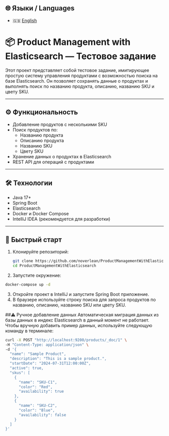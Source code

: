 ## 🌐 Языки / Languages

- 🇬🇧 [English](README.md)

# 📦 Product Management with Elasticsearch — Тестовое задание

Этот проект представляет собой тестовое задание, имитирующее простую систему управления продуктами с возможностью поиска на базе Elasticsearch. Он позволяет сохранять данные о продуктах и выполнять поиск по названию продукта, описанию, названию SKU и цвету SKU.

---

## ⚙️ Функциональность

- Добавление продуктов с несколькими SKU
- Поиск продуктов по:
  - Названию продукта
  - Описанию продукта
  - Названию SKU
  - Цвету SKU
- Хранение данных о продуктах в Elasticsearch
- REST API для операций с продуктами

---

## 🛠️ Технологии

- Java 17+  
- Spring Boot  
- Elasticsearch  
- Docker и Docker Compose  
- IntelliJ IDEA (рекомендуется для разработки)

---

## 🚀 Быстрый старт

1. Клонируйте репозиторий:
   ```bash
   git clone https://github.com/noverlean/ProductManagementWithElasticsearch.git
   cd ProductManagementWithElasticsearch
   ```
2. Запустите окружение:
  ```bash
  docker-compose up -d
  ```

3. Откройте проект в IntelliJ и запустите Spring Boot приложение.
4. В браузере используйте строку поиска для запроса продуктов по названию, описанию, названию SKU или цвету SKU.

##⚠️ Ручное добавление данных
Автоматическая миграция данных из базы данных в индекс Elasticsearch в данный момент не работает. Чтобы вручную добавить пример данных, используйте следующую команду в терминале:
```bash
curl -X POST "http://localhost:9200/products/_doc/1" \
-H "Content-Type: application/json" \
-d '{
  "name": "Sample Product",
  "description": "This is a sample product.",
  "startDate": "2024-07-31T12:00:00Z",
  "active": true,
  "skus": [
    {
      "name": "SKU-C1",
      "color": "Red",
      "availability": true
    },
    {
      "name": "SKU-C2",
      "color": "Blue",
      "availability": false
    }
  ]
}'
```

